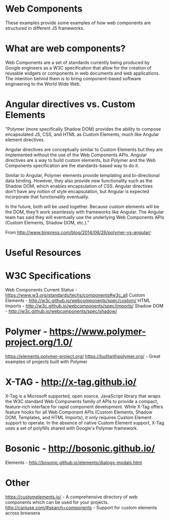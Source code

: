 # Web Components

These examples provide some examples of how web components are structured in different JS frameworks.

What are web components?
========================

Web Components are a set of standards currently being produced by Google engineers as a W3C specification that allow for the creation of reusable widgets or components in web documents and web applications.
The intention behind them is to bring component-based software engineering to the World Wide Web.

Angular directives vs. Custom Elements
=======================================

"Polymer (more specifically Shadow DOM) provides the ability to compose encapsulated JS, CSS, and HTML as Custom Elements, much like Angular element directives.

Angular directives are conceptually similar to Custom Elements but they are implemented without the use of the Web Components APIs. Angular directives are a way to build custom elements, but Polymer and the Web Components specification are the standards-based way to do it.

Similar to Angular, Polymer elements provide templating and bi-directional data binding. However, they also provide new functionality such as the Shadow DOM, which enables encapsulation of CSS. Angular directives don’t have any notion of style encapsulation, but Angular is expected incorporate that functionality eventually.

In the future, both will be used together. Because custom elements will be the DOM, they’ll work seamlessly with frameworks like Angular. The Angular team has said they will eventually use the underlying Web Components APIs (Custom Elements, Shadow DOM, etc.)."

From http://www.binpress.com/blog/2014/06/26/polymer-vs-angular/


# Useful Resources

W3C Specifications
====================

Web Components Current Status - https://www.w3.org/standards/techs/components#w3c_all
Custom Elements - http://w3c.github.io/webcomponents/spec/custom/
HTML Imports - http://w3c.github.io/webcomponents/spec/imports/
Shadow DOM - http://w3c.github.io/webcomponents/spec/shadow/


Polymer - https://www.polymer-project.org/1.0/
==============================================

https://elements.polymer-project.org/
https://builtwithpolymer.org/ - Great examples of projects built with Polymer

X-TAG - http://x-tag.github.io/
================================

X-Tag is a Microsoft supported, open source, JavaScript library that wraps the W3C standard Web Components family of APIs to provide a compact, feature-rich interface for rapid component development.
While X-Tag offers feature hooks for all Web Component APIs (Custom Elements, Shadow DOM, Templates, and HTML Imports), it only requires Custom Element support to operate.
In the absence of native Custom Element support, X-Tag uses a set of polyfills shared with Google's Polymer framework.


Bosonic - http://bosonic.github.io/
===================================

Elements - http://bosonic.github.io/elements/dialogs-modals.html


Other
=====

https://customelements.io/ - A comprehensive directory of web components which can be used for your projects.
http://caniuse.com/#search=components - Support for custom elements across browsera
